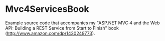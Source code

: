 Mvc4ServicesBook
================

Example source code that accompanies my "ASP.NET MVC 4 and the Web API: Building a REST Service from Start to Finish" book (http://www.amazon.com/dp/1430249773).
